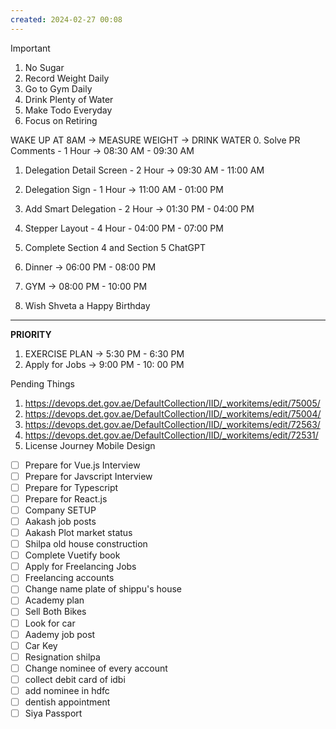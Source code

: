 ```yaml
---
created: 2024-02-27 00:08
---
```


> [!important]
>
> 1. No Sugar
> 2. Record Weight Daily
> 3. Go to Gym Daily
> 4. Drink Plenty of Water
> 5. Make Todo Everyday
> 6. Focus on Retiring

WAKE UP AT 8AM -> MEASURE WEIGHT -> DRINK WATER
0. Solve PR Comments - 1 Hour -> 08:30 AM - 09:30 AM
1. Delegation Detail Screen - 2 Hour -> 09:30 AM - 11:00 AM
2. Delegation Sign - 1 Hour -> 11:00 AM - 01:00 PM
3. Add Smart Delegation - 2 Hour -> 01:30 PM - 04:00 PM
4. Stepper Layout - 4 Hour - 04:00 PM - 07:00 PM

6. Complete Section 4 and Section 5 ChatGPT
11. Dinner -> 06:00 PM - 08:00 PM 
12. GYM -> 08:00 PM - 10:00 PM
13. Wish Shveta a Happy Birthday

****


**PRIORITY**

1. EXERCISE PLAN -> 5:30 PM - 6:30 PM
2. Apply for Jobs -> 9:00 PM - 10: 00 PM

Pending Things
1. https://devops.det.gov.ae/DefaultCollection/IID/_workitems/edit/75005/
2. https://devops.det.gov.ae/DefaultCollection/IID/_workitems/edit/75004/
3. https://devops.det.gov.ae/DefaultCollection/IID/_workitems/edit/72563/
4. https://devops.det.gov.ae/DefaultCollection/IID/_workitems/edit/72531/
5. License Journey Mobile Design
- [ ] Prepare for Vue.js Interview
- [ ] Prepare for Javscript Interview
- [ ] Prepare for Typescript
- [ ] Prepare for React.js
- [ ] Company SETUP
- [ ] Aakash job posts
- [ ] Aakash Plot market status
- [ ] Shilpa old house construction
- [ ] Complete Vuetify book
- [ ] Apply for Freelancing Jobs
- [ ] Freelancing accounts
- [ ] Change name plate of shippu's house 
- [ ] Academy plan 
- [ ] Sell Both Bikes
- [ ] Look for car
- [ ] Aademy job post
- [ ] Car Key 
- [ ] Resignation shilpa
- [ ] Change nominee of every account
- [ ] collect debit card of idbi
- [ ] add nominee in hdfc 
- [ ] dentish appointment
- [ ] Siya Passport